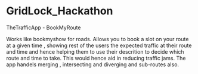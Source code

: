 # GridLock_Hackathon
TheTrafficApp - BookMyRoute

Works like bookmyshow for roads. Allows you to book a slot on your route at a given time , showing
rest of the users the expected traffic at their route and time and hence helping them to use their 
descrition to decide which route and time to take. This would hence aid in reducing traffic jams.
The app handels merging , intersecting and diverging and sub-routes also.
